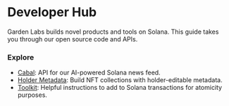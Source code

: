 # Developer Hub

Garden Labs builds novel products and tools on Solana. This guide takes you through our open source code and APIs.

### Explore

- <a href="/pages/cabal/introduction">Cabal</a>: API for our AI-powered Solana news feed.
- <a href="/pages/holder-metadata/introduction">Holder Metadata</a>: Build NFT collections with holder-editable metadata.
- <a href="/pages/toolkit/introduction">Toolkit</a>: Helpful instructions to add to Solana transactions for atomicity purposes.
